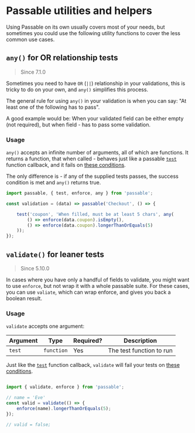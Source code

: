 # Passable utilities and helpers

Using Passable on its own usually covers most of your needs, but sometimes you could use the following utility functions to cover the less common use cases.

## `any()` for OR relationship tests

> Since 7.1.0

Sometimes you need to have `OR` (`||`) relationship in your validations, this is tricky to do on your own, and `any()` simplifies this process.

The general rule for using `any()` in your validation is when you can say: "At least one of the following has to pass".

A good example would be: When your validated field can be either empty (not required), but when field - has to pass some validation.

### Usage
`any()` accepts an infinite number of arguments, all of which are functions. It returns a function, that when called - behaves just like a passable [`test`](../test/index.md) function callback, and it fails on [these conditions](../test/how_to_fail.md).

The only difference is - if any of the supplied tests passes, the success condition is met and `any()` returns true.

```js
import passable, { test, enforce, any } from 'passable';

const validation = (data) => passable('Checkout', () => {

    test('coupon', 'When filled, must be at least 5 chars', any(
        () => enforce(data.coupon).isEmpty(),
        () => enforce(data.coupon).longerThanOrEquals(5)
    ));
});

```

## `validate()` for leaner tests

> Since 5.10.0

In cases where you have only a handful of fields to validate, you might want to use `enforce`, but not wrap it with a whole passable suite. For these cases, you can use `valiate`, which can wrap enforce, and gives you back a boolean result.

### Usage

`validate` accepts one argument:

| Argument   | Type       | Required? | Description |
|------------|------------|-----------|-------------|
| `test`     | `function` | Yes       | The test function to run |

Just like the [`test`](../test/index.md) function callback, `validate` will fail your tests on [these conditions](../test/how_to_fail.md).

```js

import { validate, enforce } from 'passable';

// name = 'Eve'
const valid = validate(() => {
    enforce(name).longerThanOrEquals(5);
});

// valid = false;
```